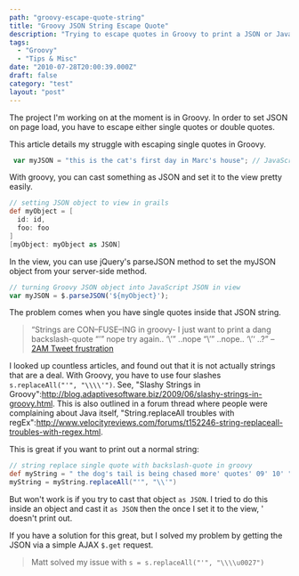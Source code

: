 ```yaml
---
path: "groovy-escape-quote-string"
title: "Groovy JSON String Escape Quote"
description: "Trying to escape quotes in Groovy to print a JSON or JavaScript string?"
tags: 
  - "Groovy"
  - "Tips & Misc"
date: "2010-07-28T20:00:39.000Z"
draft: false
category: "test"
layout: "post"
---
```


The project I'm working on at the moment is in Groovy. In order to set JSON on page load, you have to escape either single quotes or double quotes.

This article details my struggle with escaping single quotes in Groovy.
```js
 var myJSON = "this is the cat's first day in Marc's house"; // JavaScript string
```

With groovy, you can cast something as JSON and set it to the view pretty easily.
```groovy
// setting JSON object to view in grails
def myObject = [
  id: id,
  foo: foo
]
[myObject: myObject as JSON]
```

In the view, you can use jQuery's parseJSON method to set the myJSON object from your server-side method.
```js
// turning Groovy JSON object into JavaScript JSON in view
var myJSON = $.parseJSON('${myObject}');
```

The problem comes when you have single quotes inside that JSON string.
> “Strings are CON–FUSE–ING in groovy- I just want to print a dang backslash-quote “’” nope try again.. ‘\’” ..nope “\’” ..nope.. ‘\\’‘ ..?” – [2AM Tweet frustration](http://twitter.com/1Marc/status/19722616677)

I looked up countless articles, and found out that it is not actually strings that are a deal. With Groovy, you have to use four slashes `s.replaceAll("'", "\\\\'")`. See, "Slashy Strings in Groovy":http://blog.adaptivesoftware.biz/2009/06/slashy-strings-in-groovy.html. This is also outlined in a forum thread where people were complaining about Java itself, "String.replaceAll troubles with regEx":http://www.velocityreviews.com/forums/t152246-string-replaceall-troubles-with-regex.html.

This is great if you want to print out a normal string:
```groovy
// string replace single quote with backslash-quote in groovy
def myString = " the dog's tail is being chased more' quotes' 09' 10' "
myString = myString.replaceAll("'", "\\'")
```

But won't work is if you try to cast that object `as JSON`. I tried to do this inside an object and cast it `as JSON` then the once I set it to the view, ' doesn't print out.

If you have a solution for this great, but I solved my problem by getting the JSON via a simple AJAX `$.get` request.
> Matt solved my issue with `s = s.replaceAll("'", "\\\\u0027")`